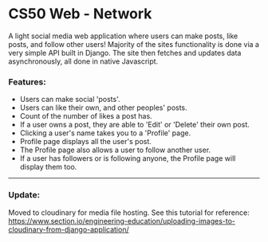 # CS50 Web - Network

A light social media web application where users can make posts, like posts, and follow other users!
Majority of the sites functionality is done via a very simple API built in Django.
The site then fetches and updates data asynchronously, all done in native Javascript.

### Features:
- Users can make social 'posts'.
- Users can like their own, and other peoples' posts.
- Count of the number of likes a post has.
- If a user owns a post, they are able to 'Edit' or 'Delete' their own post.
- Clicking a user's name takes you to a 'Profile' page.
- Profile page displays all the user's post.
- The Profile page also allows a user to follow another user.
- If a user has followers or is following anyone, the Profile page will display them too.

---

### Update:
Moved to cloudinary for media file hosting.
See this tutorial for reference:
https://www.section.io/engineering-education/uploading-images-to-cloudinary-from-django-application/
